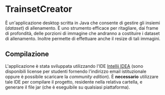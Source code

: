 # TrainsetCreator
È un'applicazione desktop scritta in Java che consente di gestire gli insiemi (_dataset_) di allenamento.
È uno strumento efficace per ritagliare, dai frame di profondità, delle porzioni di immagine che andranno a costituire i dataset di allenamento.
Inoltre permette di effettuare anche il resize di tali immagini.

## Compilazione
L'applicazione è stata sviluppata utilizzando l'IDE [Intellij IDEA](https://www.jetbrains.com/idea/) (sono disponibili license per studenti fornendo l'indirizzo email istituzionale oppure è possibile scaricare la _community edition_).
È __necessario__ utilizzare tale IDE per compilare il progetto, residente nella relativa cartella, e generare il file jar (che è eseguibile su qualsiasi piattaforma).
